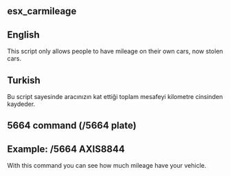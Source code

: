 ## esx_carmileage
## English

This script only allows people to have mileage on their own cars, now stolen cars.

## Turkish

Bu script sayesinde aracınızın kat ettiği toplam mesafeyi kilometre cinsinden kaydeder.

## 5664 command (/5664 plate)
## Example: /5664 AXIS8844
With this command you can see how much mileage have your vehicle.
